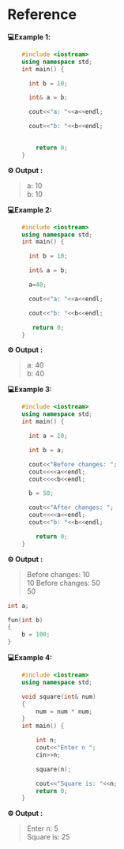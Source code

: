 # Reference

**💻Example 1️:**
```cpp
    #include <iostream>
    using namespace std;
    int main() {

      int b = 10;

      int& a = b;

      cout<<"a: "<<a<<endl;

      cout<<"b: "<<b<<endl; 

    
        return 0;
    }
```
**⚙️ Output :**
>a: 10<br/>
b: 10


**💻Example 2:**
```cpp
    #include <iostream>
    using namespace std;
    int main() {

      int b = 10;

      int& a = b;

      a=40;

      cout<<"a: "<<a<<endl;

      cout<<"b: "<<b<<endl; 

       return 0;
    }
```
**⚙️ Output :**
>a: 40<br/>
b: 40

**💻Example 3:**
```cpp
    #include <iostream>
    using namespace std;
    int main() {

      int a = 10;

      int b = a;

      cout<<"Before changes: ";
      cout<<<<a<<endl;
      cout<<<<b<<endl;

      b = 50;

      cout<<"After changes: ";
      cout<<<<a<<endl;
      cout<<"b: "<<b<<endl; 

        return 0;
    }
```
**⚙️ Output :**
>Before changes: 10<br/>
10
Before changes: 50<br/>
50

```cpp
int a;

fun(int b)
{
    b = 100;
}
```
**💻Example 4:**
```cpp
    #include <iostream>
    using namespace std;

    void square(int& num)
    {
        num = num * num;
    }
    int main() {

        int n;
        cout<<"Enter n ";
        cin>>n;

        square(n);

        cout<<"Square is: "<<n;
        return 0;
    }
```
**⚙️ Output :**
>Enter n: 5<br/>
Square is: 25

